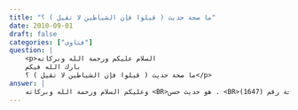 ```yaml
---
title: "ما صحة حديث ( قيلوا فإن الشياطين لا تقيل ) ؟"
date: 2010-09-01
draft: false
categories: ["فتاوى"]
question: |
    <p>السلام عليكم ورحمة الله وبركاته 
    بارك الله فيكم 
    ما صحة حديث ( قيلوا فإن الشياطين لا تقيل ) ؟</p>
answer: |
    وعليكم السلام ورحمة الله وبركاته <BR>هو حديث حسن . <BR>تكلم الشيخ الألباني -رحمه الله تعالى- على تخريجه في السلسلة الصحيحة رقم (1647) . <BR>والله أعلم .
---
```


